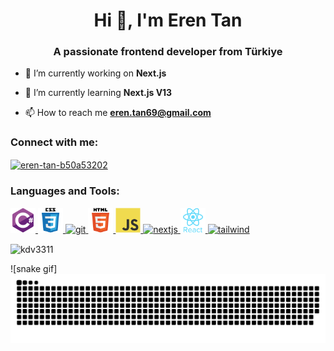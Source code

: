 <h1 align="center">Hi 👋, I'm Eren Tan</h1>
<h3 align="center">A passionate frontend developer from Türkiye</h3>

- 🔭 I’m currently working on **Next.js**

- 🌱 I’m currently learning **Next.js V13**

- 📫 How to reach me **eren.tan69@gmail.com**

<h3 align="left">Connect with me:</h3>
<p align="left">
<a href="https://linkedin.com/in/eren-tan-b50a53202" target="blank"><img align="center" src="https://raw.githubusercontent.com/rahuldkjain/github-profile-readme-generator/master/src/images/icons/Social/linked-in-alt.svg" alt="eren-tan-b50a53202" height="30" width="40" /></a>
</p>

<h3 align="left">Languages and Tools:</h3>
<p align="left"> <a href="https://www.w3schools.com/cs/" target="_blank" rel="noreferrer"> <img src="https://raw.githubusercontent.com/devicons/devicon/master/icons/csharp/csharp-original.svg" alt="csharp" width="40" height="40"/> </a> <a href="https://www.w3schools.com/css/" target="_blank" rel="noreferrer"> <img src="https://raw.githubusercontent.com/devicons/devicon/master/icons/css3/css3-original-wordmark.svg" alt="css3" width="40" height="40"/> </a> <a href="https://git-scm.com/" target="_blank" rel="noreferrer"> <img src="https://www.vectorlogo.zone/logos/git-scm/git-scm-icon.svg" alt="git" width="40" height="40"/> </a> <a href="https://www.w3.org/html/" target="_blank" rel="noreferrer"> <img src="https://raw.githubusercontent.com/devicons/devicon/master/icons/html5/html5-original-wordmark.svg" alt="html5" width="40" height="40"/> </a> <a href="https://developer.mozilla.org/en-US/docs/Web/JavaScript" target="_blank" rel="noreferrer"> <img src="https://raw.githubusercontent.com/devicons/devicon/master/icons/javascript/javascript-original.svg" alt="javascript" width="40" height="40"/> </a> <a href="https://nextjs.org/" target="_blank" rel="noreferrer"> <img src="https://cdn.worldvectorlogo.com/logos/nextjs-2.svg" alt="nextjs" width="40" height="40"/> </a> <a href="https://reactjs.org/" target="_blank" rel="noreferrer"> <img src="https://raw.githubusercontent.com/devicons/devicon/master/icons/react/react-original-wordmark.svg" alt="react" width="40" height="40"/> </a> <a href="https://tailwindcss.com/" target="_blank" rel="noreferrer"> <img src="https://www.vectorlogo.zone/logos/tailwindcss/tailwindcss-icon.svg" alt="tailwind" width="40" height="40"/> </a> </p>

<p><img align="center" src="https://github-readme-stats.vercel.app/api/top-langs?username=kdv3311&show_icons=true&locale=en&layout=compact" alt="kdv3311" /></p>
![snake gif]
<picture>
  <source media="(prefers-color-scheme: dark)" srcset="https://raw.githubusercontent.com/kdv3311/kdv3311/output/github-contribution-grid-snake-dark.svg">
  <source media="(prefers-color-scheme: light)" srcset="https://raw.githubusercontent.com/kdv3311/kdv3311/output/github-contribution-grid-snake.svg">
  <img alt="github contribution grid snake animation" src="https://raw.githubusercontent.com/kdv3311/kdv3311/output/github-contribution-grid-snake.svg">
</picture>

